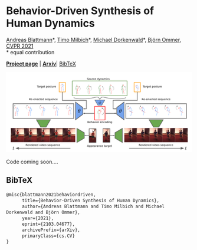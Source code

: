 # Behavior-Driven Synthesis of Human Dynamics

[Andreas Blattmann](https://www.linkedin.com/in/andreas-blattmann-479038186/?originalSubdomain=de)\*,
[Timo Milbich](https://timomilbich.github.io/)\*,
[Michael Dorkenwald](https://mdork.github.io/)\*,
[Björn Ommer](https://hci.iwr.uni-heidelberg.de/Staff/bommer),
[CVPR 2021](http://cvpr2021.thecvf.com/)<br/>
\* equal contribution

[**Project page**](https://compvis.github.io/behavior-driven-video-synthesis/) |
[**Arxiv**](https://arxiv.org/abs/2103.04677)|
[BibTeX](#bibtex)

![teaser](https://github.com/CompVis/behavior-driven-video-synthesis/blob/gh-pages/images/first-page.png "Method pipeline")


Code coming soon....



## BibTeX

```
@misc{blattmann2021behaviordriven,
      title={Behavior-Driven Synthesis of Human Dynamics}, 
      author={Andreas Blattmann and Timo Milbich and Michael Dorkenwald and Björn Ommer},
      year={2021},
      eprint={2103.04677},
      archivePrefix={arXiv},
      primaryClass={cs.CV}
}
```
